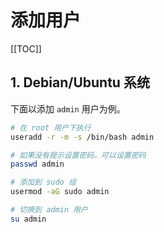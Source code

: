 # 添加用户

[[TOC]]

## 1. Debian/Ubuntu 系统

下面以添加 `admin` 用户为例。

```bash
# 在 root 用户下执行
useradd -r -m -s /bin/bash admin

# 如果没有提示设置密码，可以设置密码
passwd admin

# 添加到 sudo 组
usermod -aG sudo admin

# 切换到 admin 用户
su admin
```
